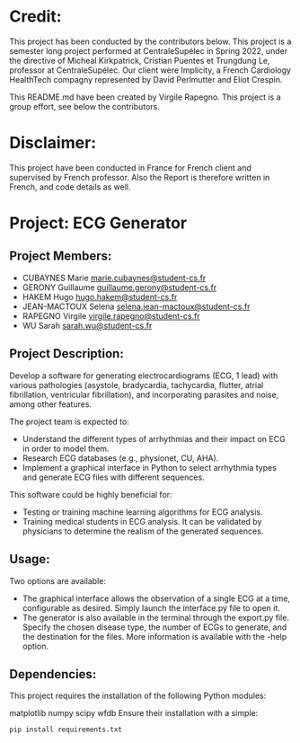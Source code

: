# Credit:
This project has been conducted by the contributors below. This project is a semester long project performed at CentraleSupélec in Spring 2022, under the directive of Micheal Kirkpatrick, Cristian Puentes et Trungdung Le, professor at CentraleSupélec. Our client were Implicity, a French Cardiology HealthTech compagny represented by David Perlmutter and Eliot Crespin.

This README.md have been created by Virgile Rapegno. This project is a group effort, see below the contributors. 

# Disclaimer:
This project have been conducted in France for French client and supervised by French professor. Also the Report is therefore written in French, and code details as well. 

# Project: ECG Generator
## Project Members:
- CUBAYNES Marie marie.cubaynes@student-cs.fr
- GERONY Guillaume guillaume.gerony@student-cs.fr
- HAKEM Hugo hugo.hakem@student-cs.fr
- JEAN-MACTOUX Selena selena.jean-mactoux@student-cs.fr
- RAPEGNO Virgile virgile.rapegno@student-cs.fr
- WU Sarah sarah.wu@student-cs.fr

## Project Description:
Develop a software for generating electrocardiograms (ECG, 1 lead) with various pathologies (asystole, bradycardia, tachycardia, flutter, atrial fibrillation, ventricular fibrillation), and incorporating parasites and noise, among other features.

The project team is expected to:

- Understand the different types of arrhythmias and their impact on ECG in order to model them.
- Research ECG databases (e.g., physionet, CU, AHA).
- Implement a graphical interface in Python to select arrhythmia types and generate ECG files with different sequences.

This software could be highly beneficial for:

- Testing or training machine learning algorithms for ECG analysis.
- Training medical students in ECG analysis. It can be validated by physicians to determine the realism of the generated sequences.

## Usage:
Two options are available:

- The graphical interface allows the observation of a single ECG at a time, configurable as desired. Simply launch the interface.py file to open it.
- The generator is also available in the terminal through the export.py file. Specify the chosen disease type, the number of ECGs to generate, and the destination for the files. More information is available with the -help option.

## Dependencies:
This project requires the installation of the following Python modules:

matplotlib
numpy
scipy
wfdb
Ensure their installation with a simple:
```
pip install requirements.txt
```

